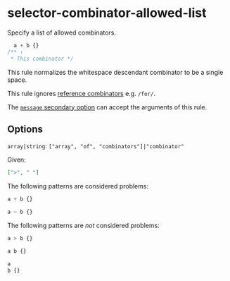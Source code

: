 # selector-combinator-allowed-list  
  
Specify a list of allowed combinators.  
  
<!-- prettier-ignore -->  
```css  
  a + b {}  
/** ↑  
 * This combinator */  
```  
  
This rule normalizes the whitespace descendant combinator to be a single space.  
  
This rule ignores [reference combinators](https://www.w3.org/TR/selectors4/#idref-combinators) e.g. `/for/`.  
  
The [`message` secondary option](../../../docs/user-guide/configure.md#message) can accept the arguments of this rule.  
  
## Options  
  
`array|string`: `["array", "of", "combinators"]|"combinator"`  
  
Given:  
  
```json  
[">", " "]  
```  
  
The following patterns are considered problems:  
  
<!-- prettier-ignore -->  
```css  
a + b {}  
```  
  
<!-- prettier-ignore -->  
```css  
a ~ b {}  
```  
  
The following patterns are _not_ considered problems:  
  
<!-- prettier-ignore -->  
```css  
a > b {}  
```  
  
<!-- prettier-ignore -->  
```css  
a b {}  
```  
  
<!-- prettier-ignore -->  
```css  
a  
b {}  
```  
